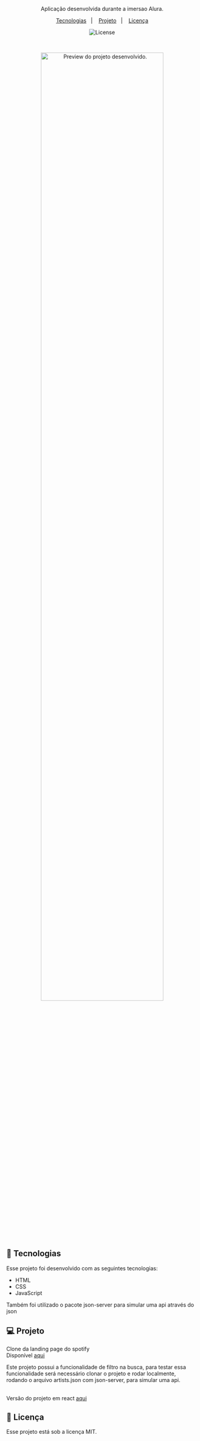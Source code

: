 <p align="center">
Aplicação desenvolvida durante a imersao Alura.
</p>

<p align="center">
  <a href="#-tecnologias">Tecnologias</a>&nbsp;&nbsp;&nbsp;|&nbsp;&nbsp;&nbsp;
  <a href="#-projeto">Projeto</a>&nbsp;&nbsp;&nbsp;|&nbsp;&nbsp;&nbsp;
  <a href="#memo-licença">Licença</a>
</p>

<p align="center">
  <img alt="License" src="https://img.shields.io/static/v1?label=license&message=MIT&color=49AA26&labelColor=000000">
</p>

<br>

<p align="center">
  <img alt="Preview do projeto desenvolvido." src="https://github.com/evandrodias11/spotify-clone/assets/65000871/a8b57acc-e325-45b9-9b0b-f9e224f1a780" width="80%">
</p>

## 🚀 Tecnologias

Esse projeto foi desenvolvido com as seguintes tecnologias:

- HTML
- CSS
- JavaScript

Também foi utilizado o pacote json-server para simular uma api através do json

## 💻 Projeto

Clone da landing page do spotify </br>
Disponível <a href='https://evandrodias11.github.io/spotify-clone/' target='_blank'>aqui</a>

Este projeto possui a funcionalidade de filtro na busca, para testar essa funcionalidade será necessário clonar o projeto e rodar localmente, rodando o arquivo artists.json com json-server, para simular uma api. </br></br>

Versão do projeto em react <a href="">aqui</a>

## 📝 Licença

Esse projeto está sob a licença MIT.
